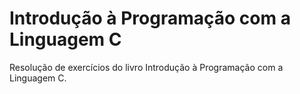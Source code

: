 <h1>Introdução à Programação com a  Linguagem C</h1>
<p>Resolução de exercícios do livro Introdução à Programação com a Linguagem C.<p>
